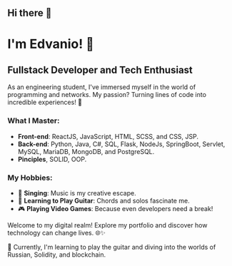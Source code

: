 ## Hi there 👋

# I'm Edvanio! 👋

## Fullstack Developer and Tech Enthusiast

As an engineering student, I've immersed myself in the world of programming and networks. My passion? Turning lines of code into incredible experiences! 🚀

### What I Master:

- **Front-end**: ReactJS, JavaScript, HTML, SCSS, and CSS, JSP.
- **Back-end**: Python, Java, C#, SQL, Flask, NodeJs, SpringBoot, Servlet, MySQL, MariaDB, MongoDB, and PostgreSQL.
- **Pinciples**, SOLID, OOP. 
### My Hobbies:

- 🎤 **Singing**: Music is my creative escape.
- 🎸 **Learning to Play Guitar**: Chords and solos fascinate me.
- 🎮 **Playing Video Games**: Because even developers need a break!

Welcome to my digital realm! Explore my portfolio and discover how technology can change lives. 🌐✨

🌱 Currently, I'm learning to play the guitar and diving into the worlds of Russian, Solidity, and blockchain.

